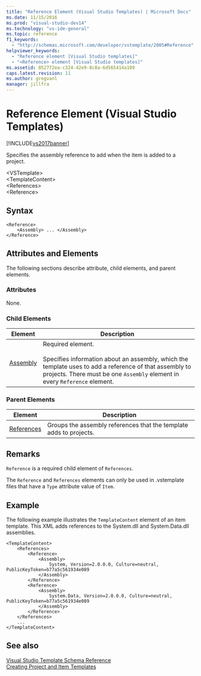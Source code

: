 ```yaml
---
title: "Reference Element (Visual Studio Templates) | Microsoft Docs"
ms.date: 11/15/2016
ms.prod: "visual-studio-dev14"
ms.technology: "vs-ide-general"
ms.topic: reference
f1_keywords: 
  - "http://schemas.microsoft.com/developer/vstemplate/2005#Reference"
helpviewer_keywords: 
  - "Reference element [Visual Studio templates]"
  - "<Reference> element [Visual Studio templates]"
ms.assetid: 852772ea-c324-42e9-8c8a-6d565414a109
caps.latest.revision: 11
ms.author: gregvanl
manager: jillfra
---
```

# Reference Element (Visual Studio Templates)
[!INCLUDE[vs2017banner](../includes/vs2017banner.md)]

Specifies the assembly reference to add when the item is added to a project.  
  
 \<VSTemplate>  
 \<TemplateContent>  
 \<References>  
 \<Reference>  
  
## Syntax  
  
```  
<Reference>  
    <Assembly> ... </Assembly>  
</Reference>  
```  
  
## Attributes and Elements  
 The following sections describe attribute, child elements, and parent elements.  
  
### Attributes  
 None.  
  
### Child Elements  
  
|Element|Description|  
|-------------|-----------------|  
|[Assembly](../extensibility/assembly-element-visual-studio-templates.md)|Required element.<br /><br /> Specifies information about an assembly, which the template uses to add a reference of that assembly to projects. There must be one `Assembly` element in every `Reference` element.|  
  
### Parent Elements  
  
|Element|Description|  
|-------------|-----------------|  
|[References](../extensibility/references-element-visual-studio-templates.md)|Groups the assembly references that the template adds to projects.|  
  
## Remarks  
 `Reference` is a required child element of `References`.  
  
 The `Reference` and `References` elements can only be used in .vstemplate files that have a `Type` attribute value of `Item`.  
  
## Example  
 The following example illustrates the `TemplateContent` element of an item template. This XML adds references to the System.dll and System.Data.dll assemblies.  
  
```  
<TemplateContent>  
    <References>  
        <Reference>  
            <Assembly>  
                System, Version=2.0.0.0, Culture=neutral, PublicKeyToken=b77a5c561934e089  
            </Assembly>  
        </Reference>  
        <Reference>  
            <Assembly>  
                System.Data, Version=2.0.0.0, Culture=neutral, PublicKeyToken=b77a5c561934e089  
            </Assembly>  
        </Reference>  
    </References>  
    ...  
</TemplateContent>  
```  
  
## See also  
 [Visual Studio Template Schema Reference](../extensibility/visual-studio-template-schema-reference.md)   
 [Creating Project and Item Templates](../ide/creating-project-and-item-templates.md)
